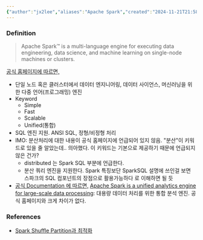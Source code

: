 ```yaml
---
{"author":"jx2lee","aliases":"Apache Spark","created":"2024-11-21T21:58:58.000+09:00","last-updated":"2024-11-21 21:58","tags":["spark"],"dg-publish":true,"dg-home-link":true,"dg-show-local-graph":true,"dg-show-backlinks":true,"dg-show-toc":false,"dg-show-inline-title":false,"dg-show-file-tree":false,"dg-enable-search":true,"dg-link-preview":true,"dg-show-tags":true,"dg-pass-frontmatter":false,"permalink":"/data/etc/spark/","dgHomeLink":true,"dgShowBacklinks":true,"dgShowLocalGraph":true,"dgEnableSearch":true,"dgLinkPreview":true,"dgShowTags":true,"dgPassFrontmatter":true,"noteIcon":""}
---
```



### Definition
> Apache Spark™ is a multi-language engine for executing data engineering, data science, and machine learning on single-node machines or clusters.

[공식 홈페이지에 따르면,](https://spark.apache.org/)
- 단일 노드 혹은 클러스터에서 데이터 엔지니어링, 데이터 사이언스, 머신러닝을 위한 다중 언어(프로그래밍) 엔진
- Keyword
    - Simple
    - Fast
    - Scalable
    - Unified(통합)
- SQL 엔진 지원. ANSI SQL, 정형/비정형 처리
- IMO: 분산처리에 대한 내용이 공식 홈페이지에 언급되어 있지 않음. "분산"이 키워드로 있을 줄 알았는데.. 의아했다. 이 키워드는 기본으로 제공하기 때문에 언급되지 않은 건가?
    - distributed 는 Spark SQL 부분에 언급한다.
    - 분산 쿼리 엔진을 지원한다. Spark 특징보단 SparkSQL 설명에 쓰인걸 보면 스파크의 SQL 컴포넌트의 장점으로 활용가능하다 로 이해하면 될 듯
- [공식 Documentation 에 따르면,](https://spark.apache.org/docs/latest/) [Apache Spark is a unified analytics engine for large-scale data processing](https://spark.apache.org/docs/latest/#:~:text=Apache%20Spark%20is%20a%20unified%20analytics%20engine%20for%20large%2Dscale%20data%20processing):  대용량 데이터 처리를 위한 통합 분석 엔진. 공식 홈페이지와 크게 차이가 없다.


### References
- [Spark Shuffle Partition과 최적화](https://tech.kakao.com/posts/461)